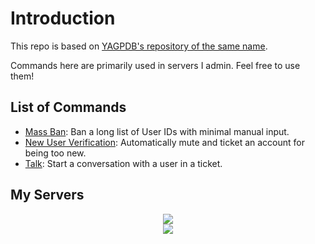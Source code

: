 # Introduction

This repo is based on [YAGPDB's repository of the same name](https://github.com/yagpdb-cc/yagpdb-cc/).

Commands here are primarily used in servers I admin. Feel free to use them!

## List of Commands

- [Mass Ban](./massban/README.md): Ban a long list of User IDs with minimal manual input.
- [New User Verification](./new-user-verification/README.md): Automatically mute and ticket an account for being too new.
- [Talk](./talk/README.md): Start a conversation with a user in a ticket.
<!-- - [Temperature Check](./temperature-check/README.md): See how a conversation is going. -->

## My Servers

<div align="center">
  <a href="https://discord.gg/mapona">
    <img src="https://img.shields.io/discord/301377942062366741?style=plastic&logo=discord&logoColor=white&labelColor=5865F2&color=425549&label=ma%20pona%20pi%20toki%20pona" />
  </a>
  <div />
  <a href="https://discord.gg/ChC6qtVsSE">
    <img src="https://img.shields.io/discord/969386329513295872?style=plastic&logo=discord&logoColor=white&labelColor=violet&color=425549&label=kama%20sona" />
  </a>
</div>
